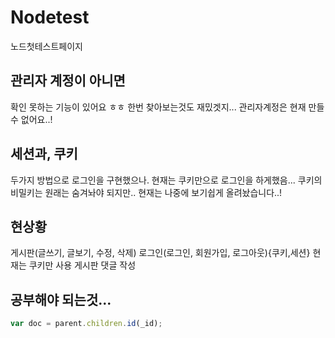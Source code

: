 # Nodetest
노드첫테스트페이지

## 관리자 계정이 아니면
확인 못하는 기능이 있어요 ㅎㅎ 
한번 찾아보는것도 재밌겟지...
관리자계정은 현재 만들 수 없어요..!


## 세션과, 쿠키
두가지 방법으로 로그인을 구현했으나. 
현재는 쿠키만으로 로그인을 하게했음...
쿠키의 비밀키는 원래는 숨겨놔야 되지만.. 
현재는 나중에 보기쉽게 올려놨습니다..!

## 현상황
게시판(글쓰기, 글보기, 수정, 삭제)
로그인(로그인, 회원가입, 로그아웃){쿠키,세션} 현재는 쿠키만 사용
게시판 댓글 작성


## 공부해야 되는것...
```js
var doc = parent.children.id(_id);
```


